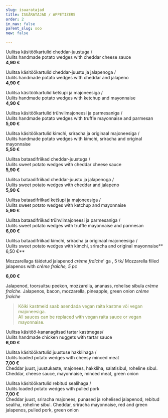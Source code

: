 ```yaml
---
slug: isuaratajad
title: ISUÄRATAJAD / APPETIZERS
order: 2
in_nav: false
parent_slug: soo
new: false

---
```

Uulitsa käsitöökartulid cheddar-juustuga /  
Uulits handmade potato wedges with cheddar cheese sauce  
**4,90 €**

<span class="spicy"></span>
Uulitsa käsitöökartulid cheddar-juustu ja jalapenoga /  
Uulits handmade potato wedges with cheddar and jalapeno  
**4,90 €**

Uulitsa käsitöökartulid ketšupi ja majoneesiga /  
Uulits handmade potato wedges with ketchup and mayonnaise  
**4,90 €**

Uulitsa käsitöökartulid trühvlimajoneesi ja parmesaniga /  
Uulits handmade potato wedges with truffle mayonnaise and parmesan  
**5,00 €**

Uulitsa käsitöökartulid kimchi, sriracha ja originaal majoneesiga /  
Uulits handmade potato wedges with kimchi, sriracha and original mayonnaise  
**5,50 €**

Uulitsa bataadifriikad cheddar-juustuga /  
Uulits sweet potato wedges with cheddar cheese sauce  
**5,90 €**

<span class="spicy"></span> Uulitsa bataadifriikad cheddar-juustu ja jalapenoga /  
Uulits sweet potato wedges with cheddar and jalapeno  
**5,90 €**

Uulitsa bataadifriikad ketšupi ja majoneesiga /  
Uulits sweet potato wedges with ketchup and mayonnaise  
**5,90 €**

Uulitsa bataadifriikad trühvlimajoneesi ja parmesaniga /  
Uulits sweet potato wedges with truffle mayonnaise and parmesan  
**6,00 €**

Uulitsa bataadifriikad kimchi, sriracha ja originaal majoneesiga /  
Uulits sweet potato wedges with kimchi, sriracha and original mayonnaise**  
6,50 €**

<span class="special"></span> <span class="spicy"></span>  Mozzarellaga täidetud jalapenod _crème fraîche_’ ga , 5 tk/ Mozzarella filled jalapenos with _crème fraîche, 5 pc_

**6,00 €**

<span class="koostis">Jalapenod, toorsuitsu peekon, mozzarella, ananass, rohelise sibula _crème fraîche._ Jalapenos, bacon, mozzarella, pineapple, green onion _crème fraîche_

> <span style="color: #839446;">Kõiki kastmeid saab asendada vegan raita kastme või vegan majoneesiga.  
> All sauces can be replaced with vegan raita sauce or vegan mayonnaise.</span>
>
> <span class="vege"></span><span class="vegan"></span>

<span class="special"></span> Uulitsa käsitöö-kananagitsad tartar kastmegas/  
Uulits handmade chicken nuggets with tartar sauce  
**6,00 €**

<span class="special"></span>
Uulitsa käsitöökartulid juustuse hakklihaga /  
Uulits loaded potato wedges with cheesy minced meat  
**7,00 €**  
<span class="koostis">Cheddar juust, juustukaste, majonees, hakkliha, salatisibul, roheline sibul. Cheddar, cheese sauce, mayonnaise, minced meat, green onion</span>

<span class="special"></span>
<span class="spicy"></span>
Uulitsa käsitöökartulid rebitud sealihaga /  
Uulits loaded potato wedges with pulled pork  
**7,00 €**  
<span class="koostis">Cheddar juust, sriracha majonees, punased ja rohelised jalapenod, rebitud sealiha, roheline sibul. Cheddar, sriracha mayonnaise, red and green jalapenos, pulled pork, green onion</span>